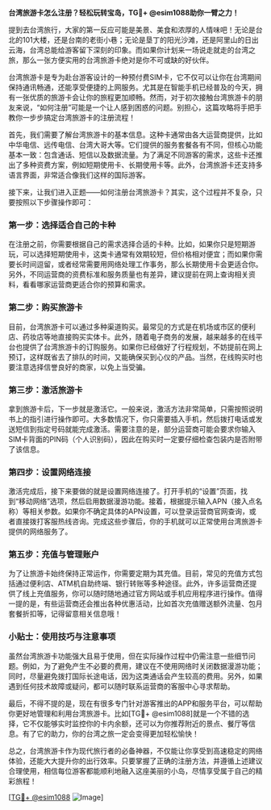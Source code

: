 **台湾旅游卡怎么注册？轻松玩转宝岛，TG💪+ @esim1088助你一臂之力！**

提到去台湾旅行，大家的第一反应可能是美景、美食和浓厚的人情味吧！无论是台北的101大楼，还是台南的老街小巷；无论是垦丁的阳光沙滩，还是阿里山的日出云海，台湾总能给游客留下深刻的印象。而如果你计划来一场说走就走的台湾之旅，那么一张方便实用的台湾旅游卡绝对是你不可或缺的好伙伴。

台湾旅游卡是专为赴台游客设计的一种预付费SIM卡，它不仅可以让你在台湾期间保持通讯畅通，还能享受便捷的上网服务。尤其是在智能手机已经普及的今天，拥有一张优质的旅游卡会让你的旅程更加顺畅。然而，对于初次接触台湾旅游卡的朋友来说，“如何注册”可能是一个让人感到困惑的问题。别担心，这篇攻略将手把手教你一步步搞定台湾旅游卡的注册流程！

首先，我们需要了解台湾旅游卡的基本信息。这种卡通常由各大运营商提供，比如中华电信、远传电信、台湾大哥大等。它们提供的服务套餐各有不同，但核心功能基本一致：包含通话、短信以及数据流量。为了满足不同游客的需求，这些卡还推出了多种资费方案，例如短期使用卡、长期使用卡等。此外，台湾旅游卡还支持多语言界面，非常适合像我们这样的国际游客。

接下来，让我们进入正题——如何注册台湾旅游卡？其实，这个过程并不复杂，只要按照以下步骤操作即可：

### 第一步：选择适合自己的卡种
在注册之前，你需要根据自己的需求选择合适的卡种。比如，如果你只是短期游玩，可以选择短期使用卡，这类卡通常有效期较短，但价格相对便宜；而如果你需要长时间逗留，或者经常需要用网络处理工作事务，那么长期使用卡会更适合你。另外，不同运营商的资费标准和服务质量也有差异，建议提前在网上查询相关资料，看看哪家运营商更适合你的预算和需求。

### 第二步：购买旅游卡
目前，台湾旅游卡可以通过多种渠道购买。最常见的方式是在机场或市区的便利店、药妆店等地直接购买实体卡。此外，随着电子商务的发展，越来越多的在线平台也提供了台湾旅游卡的订购服务。如果你已经做好了行程规划，不妨提前在网上预订，这样既省去了排队的时间，又能确保买到心仪的产品。当然，在线购买时也要注意选择信誉良好的商家，以免上当受骗。

### 第三步：激活旅游卡
拿到旅游卡后，下一步就是激活它。一般来说，激活方法非常简单，只需按照说明书上的指引进行操作即可。大多数情况下，你只需要插入手机，然后拨打电话或发送短信到指定号码就能完成激活。需要注意的是，部分运营商可能会要求你输入SIM卡背面的PIN码（个人识别码），因此在购买时一定要仔细检查包装内是否附带了该信息。

### 第四步：设置网络连接
激活完成后，接下来要做的就是设置网络连接了。打开手机的“设置”页面，找到“移动网络”选项，然后启用数据漫游功能。接着，根据提示输入APN（接入点名称）等相关参数。如果你不确定具体的APN设置，可以登录运营商官网查询，或者直接拨打客服热线咨询。完成这些步骤后，你的手机就可以正常使用台湾旅游卡提供的网络服务了。

### 第五步：充值与管理账户
为了让旅游卡始终保持正常运作，你需要定期为其充值。目前，常见的充值方式包括通过便利店、ATM机自助终端、银行转账等多种途径。此外，许多运营商还提供了线上充值服务，你可以随时随地通过官方网站或手机应用程序进行操作。值得一提的是，有些运营商还会推出各种优惠活动，比如首次充值赠送额外流量、包月套餐折扣等，记得留意相关信息哦！

### 小贴士：使用技巧与注意事项
虽然台湾旅游卡功能强大且易于使用，但在实际操作过程中仍需注意一些细节问题。例如，为了避免产生不必要的费用，建议在不使用网络时关闭数据漫游功能；同时，尽量避免拨打国际长途电话，因为这类通话会产生较高的费用。另外，如果遇到任何技术故障或疑问，都可以随时联系运营商的客服中心寻求帮助。

最后，不得不提的是，现在有很多专门针对游客推出的APP和服务平台，可以帮助你更好地管理和利用台湾旅游卡。比如[TG💪+ @esim1088]就是一个不错的选择，它不仅能够实时监控你的卡内余额，还可以为你推荐附近的景点、餐厅等信息。有了它的助力，你的台湾之旅一定会变得更加轻松愉快！

总之，台湾旅游卡作为现代旅行者的必备神器，不仅能让你享受到高速稳定的网络体验，还能大大提升你的出行效率。只要掌握了正确的注册方法，并遵循上述建议合理使用，相信每位游客都能顺利地融入这座美丽的小岛，尽情享受属于自己的精彩旅程！

[[TG💪+ @esim1088](https://t.me/s/esim1088) ![Image](https://i.postimg.cc/4NQfJmqS/Snipaste-2025-05-13-00-14-12.png)]